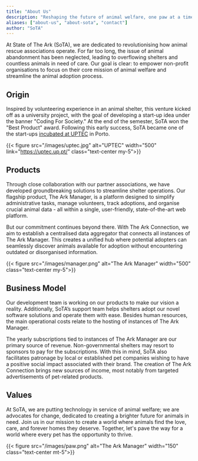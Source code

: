 ```yaml
---
title: "About Us"
description: "Reshaping the future of animal welfare, one paw at a time."
aliases: ["about-us", "about-sota", "contact"]
author: "SoTA"
---
```


At State of The Ark (SoTA), we are dedicated to revolutionising how animal rescue associations operate. For far too long, the issue of animal abandonment has been neglected, leading to overflowing shelters and countless animals in need of care. Our goal is clear: to empower non-profit organisations to focus on their core mission of animal welfare and streamline the animal adoption process.

## Origin

Inspired by volunteering experience in an animal shelter, this venture kicked off as a university project, with the goal of developing a start-up idea under the banner "Coding For Society." At the end of the semester, SoTA won the "Best Product" award. Following this early success, SoTA became one of the start-ups [incubated at UPTEC](https://uptec.up.pt/empresas/sota/) in Porto.

{{< figure src="/images/uptec.jpg" alt="UPTEC" width="500" link="https://uptec.up.pt/" class="text-center my-5">}}

## Products

Through close collaboration with our partner associations, we have developed groundbreaking solutions to streamline shelter operations. Our flagship product, The Ark Manager, is a platform designed to simplify administrative tasks, manage volunteers, track adoptions, and organise crucial animal data - all within a single, user-friendly, state-of-the-art web platform.

But our commitment continues beyond there. With The Ark Connection, we aim to establish a centralised data aggregator that connects all instances of The Ark Manager. This creates a unified hub where potential adopters can seamlessly discover animals available for adoption without encountering outdated or disorganised information.

{{< figure src="/images/manager.png" alt="The Ark Manager" width="500" class="text-center my-5">}}

## Business Model

Our development team is working on our products to make our vision a reality. Additionally, SoTA’s support team helps shelters adopt our novel software solutions and operate them with ease. Besides human resources, the main operational costs relate to the hosting of instances of The Ark Manager.

The yearly subscriptions tied to instances of The Ark Manager are our primary source of revenue. Non-governmental shelters may resort to sponsors to pay for the subscriptions. With this in mind, SoTA also facilitates patronage by local or established pet companies wishing to have a positive social impact associated with their brand. The creation of The Ark Connection brings new sources of income, most notably from targeted advertisements of pet-related products.

## Values

At SoTA, we are putting technology in service of animal welfare; we are advocates for change, dedicated to creating a brighter future for animals in need. Join us in our mission to create a world where animals find the love, care, and forever homes they deserve. Together, let's pave the way for a world where every pet has the opportunity to thrive.

{{< figure src="/images/paw.png" alt="The Ark Manager" width="150" class="text-center mt-5">}}
